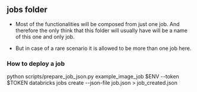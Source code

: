 ## jobs folder
* Most of the functionalities will be composed from just one job. And therefore the only think that this folder will usually have will be a name of this one and only job.

* But in case of a rare scenario it is allowed to be more than one job here.

### How to deploy a job
python scripts/prepare_job_json.py example_image_job $ENV --token $TOKEN
databricks jobs create --json-file job.json > job_created.json
